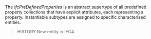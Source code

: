 The _IfcPreDefinedProperties_ is an abstract supertype of all predefined property collections that have explicit attributes, each representing a property. Instantiable subtypes are assigned to specific characterised entities.

<!-- end of short definition -->


> HISTORY New entity in IFC4.
